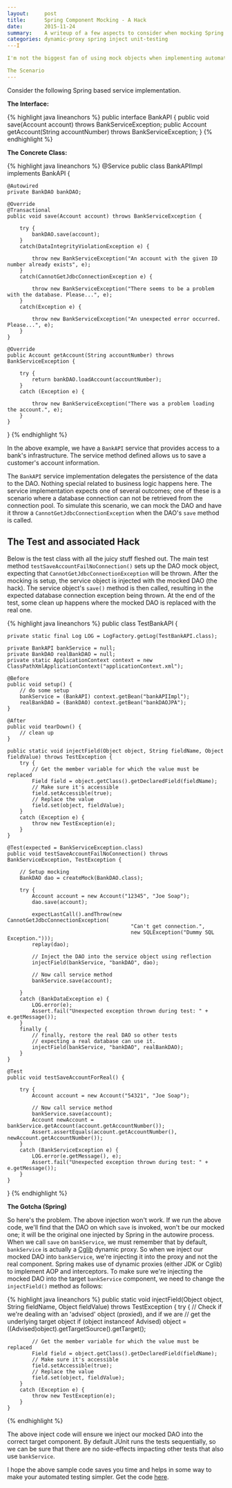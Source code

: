 ```yaml
---
layout:     post
title:      Spring Component Mocking - A Hack
date:       2015-11-24
summary:    A writeup of a few aspects to consider when mocking Spring components. An example is given via the persistence layer.
categories: dynamic-proxy spring inject unit-testing
---I

I'm not the biggest fan of using mock objects when implementing automated unit tests. The reason I say this is because very often, you find yourself meddling in the details of a method's implementation instead of focusing on simply testing it's interface. The extensive use of mock objects results in tests that are very brittle - i.e., any slight change to a method's implementation requires the updating of related test cases. For persistence related testing, I prefer setting up the data and running the tests in a real in-memory database like [HSQLDB](http://hsqldb.org/). There are those edge cases however that are easier to simulate using mock objects (e.g., all kinds of exceptions that can be thrown by the persistence layer). In a Spring/Hibernate environment, this can be achieved by injecting a mocked [DAO](https://en.wikipedia.org/wiki/Data_access_object) into a real service object.

The Scenario
---
```


Consider the following Spring based service implementation.

**The Interface:**

{% highlight java lineanchors %}
public interface BankAPI {
    public void save(Account account) throws BankServiceException;
    public Account getAccount(String accountNumber) throws BankServiceException;
}
{% endhighlight %}

**The Concrete Class:**


{% highlight java lineanchors %}
@Service
public class BankAPIImpl implements BankAPI {

    @Autowired
    private BankDAO bankDAO;

    @Override
    @Transactional
    public void save(Account account) throws BankServiceException {

        try {
            bankDAO.save(account);
        }
        catch(DataIntegrityViolationException e) {

            throw new BankServiceException("An account with the given ID number already exists", e);
        }
        catch(CannotGetJdbcConnectionException e) {

            throw new BankServiceException("There seems to be a problem with the database. Please...", e);
        }
        catch(Exception e) {

            throw new BankServiceException("An unexpected error occurred. Please...", e);
        }
    }

    @Override
    public Account getAccount(String accountNumber) throws BankServiceException {

        try {
            return bankDAO.loadAccount(accountNumber);
        }
        catch (Exception e) {

            throw new BankServiceException("There was a problem loading the account.", e);
        }
    }
}
{% endhighlight %}

In the above example, we have a `BankAPI` service that provides access to a bank's infrastructure. The service method defined allows us to save a customer's account information.

The `BankAPI` service implementation delegates the persistence of the data to the DAO. Nothing special related to business logic happens here. The service implementation expects one of several outcomes; one of these is a scenario where a database connection can not be retrieved from the connection pool. To simulate this scenario, we can mock the DAO and have it throw a `CannotGetJdbcConnectionException` when the DAO's `save` method is called.

The Test and associated Hack
---

Below is the test class with all the juicy stuff fleshed out. The main test method `testSaveAccountFailNoConnection()` sets up the DAO mock object, expecting that `CannotGetJdbcConnectionException` will be thrown. After the mocking is setup, the service object is injected with the mocked DAO (the hack). The service object's `save()` method is then called, resulting in the expected database connection exception being thrown. At the end of the test, some clean up happens where the mocked DAO is replaced with the real one. 

{% highlight java lineanchors %}
public class TestBankAPI {

    private static final Log LOG = LogFactory.getLog(TestBankAPI.class);

    private BankAPI bankService = null;
    private BankDAO realBankDAO = null;
    private static ApplicationContext context = new ClassPathXmlApplicationContext("applicationContext.xml");

    @Before
    public void setup() {
        // do some setup
        bankService = (BankAPI) context.getBean("bankAPIImpl");
        realBankDAO = (BankDAO) context.getBean("bankDAOJPA");
    }

    @After
    public void tearDown() {
        // clean up
    }

    public static void injectField(Object object, String fieldName, Object fieldValue) throws TestException {
        try {
            // Get the member variable for which the value must be replaced
            Field field = object.getClass().getDeclaredField(fieldName);
            // Make sure it's accessible
            field.setAccessible(true);
            // Replace the value
            field.set(object, fieldValue);
        }
        catch (Exception e) {
            throw new TestException(e);
        }
    }

    @Test(expected = BankServiceException.class)
    public void testSaveAccountFailNoConnection() throws BankServiceException, TestException {

        // Setup mocking
        BankDAO dao = createMock(BankDAO.class);

        try {
            Account account = new Account("12345", "Joe Soap");
            dao.save(account);

            expectLastCall().andThrow(new CannotGetJdbcConnectionException(
                                            "Can't get connection.",
                                            new SQLException("Dummy SQL Exception.")));
            replay(dao);

            // Inject the DAO into the service object using reflection
            injectField(bankService, "bankDAO", dao);

            // Now call service method
            bankService.save(account);

        }
        catch (BankDataException e) {
            LOG.error(e);
            Assert.fail("Unexpected exception thrown during test: " + e.getMessage());
        }
        finally {
            // finally, restore the real DAO so other tests
            // expecting a real database can use it.
            injectField(bankService, "bankDAO", realBankDAO);
        }
    }

    @Test
    public void testSaveAccountForReal() {

        try {
            Account account = new Account("54321", "Joe Soap");

            // Now call service method
            bankService.save(account);
            Account newAccount = bankService.getAccount(account.getAccountNumber());
            Assert.assertEquals(account.getAccountNumber(), newAccount.getAccountNumber());
        }
        catch (BankServiceException e) {
            LOG.error(e.getMessage(), e);
            Assert.fail("Unexpected exception thrown during test: " + e.getMessage());
        }
    }
}
{% endhighlight %}

**The Gotcha (Spring)**

So here's the problem. The above injection won't work. If we run the above code, we'll find that the DAO on which `save` is invoked, won't be our mocked one; it will be the original one injected by Spring in the autowire process. When we call `save` on `bankService`, we must remember that by default, `bankService` is actually a [Cglib](https://github.com/cglib/cglib) dynamic proxy. So when we inject our mocked DAO into `bankService`, we're injecting it into the proxy and not the real component. Spring makes use of dynamic proxies (either JDK or Cglib) to implement AOP and interceptors. To make sure we're injecting the mocked DAO into the target `bankService` component, we need to change the `injectField()` method as follows:

{% highlight java lineanchors %}
    public static void injectField(Object object, String fieldName, Object fieldValue) throws TestException {
        try {
    	    // Check if we're dealing with an 'advised' object (proxied), and if we are
    	    // get the underlying target object
            if (object instanceof Advised)
                object = ((Advised)object).getTargetSource().getTarget();

            // Get the member variable for which the value must be replaced
            Field field = object.getClass().getDeclaredField(fieldName);
            // Make sure it's accessible
            field.setAccessible(true);
            // Replace the value
            field.set(object, fieldValue);
        }
        catch (Exception e) {
            throw new TestException(e);
        }
    }
{% endhighlight %}

The above inject code will ensure we inject our mocked DAO into the correct target component. By default JUnit runs the tests sequentially, so we can be sure that there are no side-effects impacting other tests that also use `bankService`.

I hope the above sample code saves you time and helps in some way to make your automated testing simpler. Get the code [here](https://github.com/ntobeko/proxy-inject-example).
